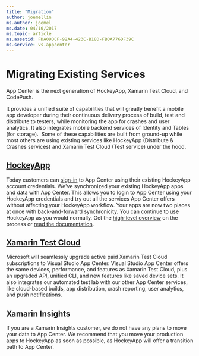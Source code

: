 ```yaml
---
title: "Migration"
author: joemellin
ms.author: joemel
ms.date: 04/10/2017
ms.topic: article
ms.assetid: FDA09DCF-92A4-423C-B18D-FB0A776DF39C
ms.service: vs-appcenter 
---
```


# Migrating Existing Services

App Center is the next generation of HockeyApp, Xamarin Test Cloud, and CodePush.

It provides a unified suite of capabilities that will greatly benefit a mobile app developer during their continuous delivery process of build, test and distribute to testers, while monitoring the app for crashes and user analytics. It also integrates mobile backend services of Identity and Tables (for storage).  Some of these capabilities are built from ground-up while most others are using existing services like HockeyApp (Distribute & Crashes services) and Xamarin Test Cloud (Test service) under the hood.

<!--App Center is in preview right now and is free to use. We will announce the public pricing later. Our philosophy is to keep the product free for the majority of customers even after after the preview period is over.

Today we recommend you to not use App Center for production use but continue using HockeyApp and Xamarin Test Cloud. If you are evaluating App Center in the same app which is also using HockeyApp SDK be aware of the issues described [here](~/sdk/limitations.md).-->

## [HockeyApp](~/migration/hockeyapp/index.md)

Today customers can [sign-in](https://appcenter.ms/login?utm_medium=referral_link&utm_source=Hockey%20App) to App Center using their existing HockeyApp account credentials. We've synchronized your existing HockeyApp apps and data with App Center. This allows you to login to App Center using your HockeyApp credentials and try out all the services App Center offers without affecting your HockeyApp workflow. Your apps are now two places at once with back-and-forward synchronicity. You can continue to use HockeyApp as you would normally. Get the [high-level overview](https://www.hockeyapp.net/mobile-center/about/) on the process or [read the documentation](~/migration/hockeyapp/index.md).

<!-- ## [Microsoft CodePush](~/migration/codepush/index.md) Ian Geoghegan placeholder -->

## [Xamarin Test Cloud](~/migration/test-cloud/index.md)

Microsoft will seamlessly upgrade active paid Xamarin Test Cloud subscriptions to Visual Studio App Center. Visual Studio App Center offers the same devices, performance, and features as Xamarin Test Cloud, plus an upgraded API, unified CLI, and new features like saved device sets. It also integrates our automated test lab with our other App Center services, like cloud-based builds, app distribution, crash reporting, user analytics, and push notifications.

## Xamarin Insights

If you are a Xamarin Insights customer, we do not have any plans to move your data to App Center. We recommend that you move your production apps to HockeyApp as soon as possible, as HockeyApp will offer a transition path to App Center.
